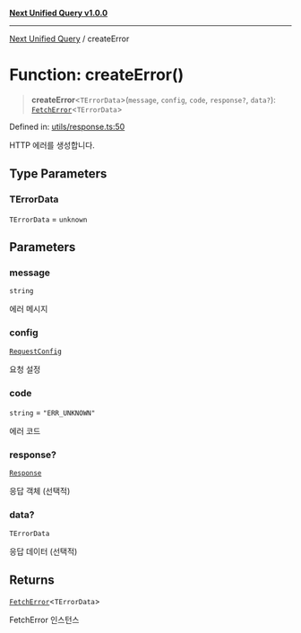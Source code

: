 [**Next Unified Query v1.0.0**](../README.md)

***

[Next Unified Query](../globals.md) / createError

# Function: createError()

> **createError**\<`TErrorData`\>(`message`, `config`, `code`, `response?`, `data?`): [`FetchError`](../classes/FetchError.md)\<`TErrorData`\>

Defined in: [utils/response.ts:50](https://github.com/newExpand/next-unified-query/blob/main/packages/core/src/utils/response.ts#L50)

HTTP 에러를 생성합니다.

## Type Parameters

### TErrorData

`TErrorData` = `unknown`

## Parameters

### message

`string`

에러 메시지

### config

[`RequestConfig`](../interfaces/RequestConfig.md)

요청 설정

### code

`string` = `"ERR_UNKNOWN"`

에러 코드

### response?

[`Response`](https://developer.mozilla.org/docs/Web/API/Response)

응답 객체 (선택적)

### data?

`TErrorData`

응답 데이터 (선택적)

## Returns

[`FetchError`](../classes/FetchError.md)\<`TErrorData`\>

FetchError 인스턴스
